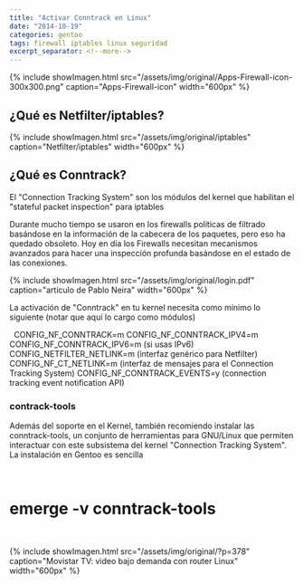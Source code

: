 ```yaml
---
title: "Activar Conntrack en Linux"
date: "2014-10-19"
categories: gentoo
tags: firewall iptables linux seguridad
excerpt_separator: <!--more-->
---
```


{% include showImagen.html
    src="/assets/img/original/Apps-Firewall-icon-300x300.png"
    caption="Apps-Firewall-icon"
    width="600px"
    %}

## ¿Qué es Netfilter/iptables?

{% include showImagen.html
    src="/assets/img/original/iptables"
    caption="Netfilter/iptables"
    width="600px"
    %}

## ¿Qué es Conntrack?

El "Connection Tracking System" son los módulos del kernel que habilitan el "stateful packet inspection" para iptables

Durante mucho tiempo se usaron en los firewalls políticas de filtrado basándose en la información de la cabecera de los paquetes, pero eso ha quedado obsoleto. Hoy en día los Firewalls necesitan mecanismos avanzados para hacer una inspección profunda basándose en el estado de las conexiones.

{% include showImagen.html
    src="/assets/img/original/login.pdf"
    caption="artículo de Pablo Neira"
    width="600px"
    %}

La activación de "Conntrack" en tu kernel necesita como mínimo lo siguiente (notar que aquí lo cargo como módulos)

 
CONFIG_NF_CONNTRACK=m
CONFIG_NF_CONNTRACK_IPV4=m
CONFIG_NF_CONNTRACK_IPV6=m (si usas IPv6)
CONFIG_NETFILTER_NETLINK=m (interfaz genérico para Netfilter)
CONFIG_NF_CT_NETLINK=m (interfaz de mensajes para el Connection Tracking System)
CONFIG_NF_CONNTRACK_EVENTS=y  (connection tracking event notification API)
 

### contrack-tools

Además del soporte en el Kernel, también recomiendo instalar las conntrack-tools, un conjunto de herramientas para GNU/Linux que permiten interactuar con este subsistema del kernel "Connection Tracking System". La instalación en Gentoo es sencilla

 
# emerge -v conntrack-tools
 

{% include showImagen.html
    src="/assets/img/original/?p=378"
    caption="Movistar TV: video bajo demanda con router Linux"
    width="600px"
    %}
